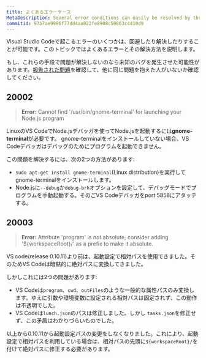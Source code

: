 ```yaml
---
title: よくあるエラーケース
MetaDescription: Several error conditions can easily be resolved by the user this page is designed to help un-block you.
commitid: 97b7ae9996f77dd4aa822fe8908c50863c4410d9
---
```


Visual Studio Codeで起こるエラーのいくつかは、回避したり解決したりすることが可能です。このトピックではよくあるエラーとその解決方法を説明します。

もし、これらの手段で問題が解決しないのなら未知のバグを発生させた可能性があります。[報告された問題](https://github.com/microsoft/vscode/issues)を確認して、他に同じ問題を抱えた人がいないか確認してください。

## 20002

>**Error:** Cannot find '/usr/bin/gnome-terminal' for launching your Node.js program

LinuxのVS CodeでNode.jsデバッガを使ってNode.jsを起動するには**gnome-terminal**が必要です。
gnome-terminalをインストールしていない場合、VS Codeデバッガはデバッグのためにプログラムを起動できません。

この問題を解決するには、次の2つの方法があります:

* `sudo apt-get install gnome-terminal`(Linux distribution)を実行してgnome-terminalをインストールします。
* Node.jsに`--debug`か`debug-brk`オプションを設定して、デバッグモードでプログラムを手動起動する。そのごVS Codeデバッガをport 5858にアタッチする。

## 20003

>**Error:** Attribute 'program' is not absolute; consider adding '${workspaceRoot}/' as a prefix to make it absolute.

VS code(release 0.10.11)より前は、起動設定で相対パスを使用できました。そのためVS Codeは暗黙的に絶対パスに変換してきました。

しかしこれには2つの問題があります:

- VS Codeは`program`、`cwd`、`outFiles`のような一般的な属性パスのみ変換します。ゆえに引数や環境変数に設定される相対パスは固定されず、この動作は不透明でした。
- VS Codeは`lunch.json`のパスは修正しました。しかし `tasks.json`を修正せず、この矛盾はわかりづらいものでした。

以上から0.10.11から起動設定パスの変更をしなくなりました。これにより、起動設定で相対パスを利用している場合は、相対パスの先頭に`${workspaceRoot}/`を付けて絶対パスに修正する必要があります。
